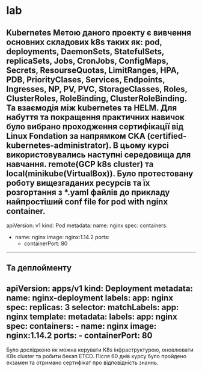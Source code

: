 # lab
Kubernetes
Метою даного проекту є вивчення основних складових k8s таких як:
pod, deployments, DaemonSets, StatefulSets, replicaSets, Jobs, CronJobs, ConfigMaps, Secrets, ResourseQuotas, LimitRanges, HPA, PDB, PriorityClases, 
Services, Endpoints, Ingresses, NP, PV, PVC, StorageClasses, Roles, ClusterRoles, RoleBinding, ClusterRoleBinding. 
Та взаємодія між kubernetes та HELM. 
Для набуття та покращення практичних навичок було вибрано проходження сертифікації від Linux Fondation за напрямком CKA (certified-kubernetes-administrator).
В цьому курсі використовувались наступні середовища для навчання. remote(GCP k8s cluster) та local(minikube(VirtualBox)).
Було протестовану роботу вищезгаданих ресурсів та їх розгортання з *.yaml файлів до прикладу найпростіший conf file for pod with nginx container.
---
apiVersion: v1
kind: Pod
metadata:
  name: nginx
spec:
  containers:
  - name: nginx
    image: nginx:1.14.2
    ports:
    - containerPort: 80
---
Та деплойменту
---
apiVersion: apps/v1
kind: Deployment
metadata:
  name: nginx-deployment
  labels:
    app: nginx
spec:
  replicas: 3
  selector:
    matchLabels:
      app: nginx
  template:
    metadata:
      labels:
        app: nginx
    spec:
      containers:
      - name: nginx
        image: nginx:1.14.2
        ports:
        - containerPort: 80
---

       
Було досліджено як можна керувати K8s інфраструктурою, оновлювати K8s cluster та робити бекап ETCD.
Після 60 днів курсу було пройдено екзамен та отримано сертифікат про відповідність знаннь.


